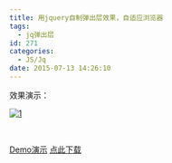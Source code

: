 ```yaml
---
title: 用jquery自制弹出层效果，自适应浏览器
tags:
  - jq弹出层
id: 271
categories:
  - JS/Jq
date: 2015-07-13 14:26:10
---
```


效果演示：

[![1](http://www.npm8.com/wp-content/uploads/2015/07/12.png)](http://www.npm8.com/wp-content/uploads/2015/07/12.png)

&nbsp;

[Demo演示](http://demo.grycheng.com/case/maskout/PopupLayer.html) [点此下载](http://www.npm8.com/wp-content/uploads/2015/07/maskout.zip)

&nbsp;

